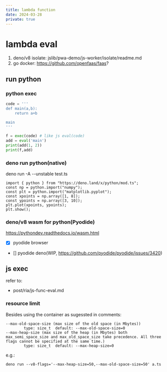 ```yaml
---
title: lambda function
date: 2024-03-28
private: true
---
```

# lambda eval
1. deno/v8 isolate: jslib/pwa-demo/js-worker/isolate/readme.md
2. go docker: https://github.com/openfaas/faas?

## run python
### python exec
```python
code = '''
def main(a,b):
    return a+b

main
'''

f = exec(code) # like js eval(code)
add = eval('main')
print(add(1, 2))
print(f,add)
```
### deno run python(native)
deno run -A --unstable test.ts

    import { python } from "https://deno.land/x/python/mod.ts";
    const np = python.import("numpy");
    const plt = python.import("matplotlib.pyplot");
    const xpoints = np.array([1, 8]);
    const ypoints = np.array([3, 10]);
    plt.plot(xpoints, ypoints);
    plt.show();

### deno/v8 wasm for python(Pyodide)
https://pythondev.readthedocs.io/wasm.html
- [x] pyodide browser
- [] pyodide deno(WIP, https://github.com/pyodide/pyodide/issues/3420)

## js exec
refer to:
- post/ria/js-func-eval.md

### resource limit
Besides using the container as sugessted in comments:

    --max-old-space-size (max size of the old space (in Mbytes))
            type: size_t  default: --max-old-space-size=0
    --max-heap-size (max size of the heap (in Mbytes) both max_semi_space_size and max_old_space_size take precedence. All three flags cannot be specified at the same time.)
            type: size_t  default: --max-heap-size=0

e.g.:

    deno run --v8-flags='--max-heap-size=50,--max-old-space-size=50' a.ts